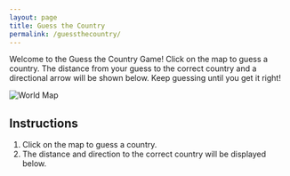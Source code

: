 ```yaml
---
layout: page
title: Guess the Country
permalink: /guessthecountry/
---
```



Welcome to the Guess the Country Game! Click on the map to guess a country. The distance from your guess to the correct country and a directional arrow will be shown below. Keep guessing until you get it right!

![World Map](https://upload.wikimedia.org/wikipedia/commons/thumb/1/1e/World_map_blank_with_countries.svg/1920px-World_map_blank_with_countries.svg.png)

## Instructions

1. Click on the map to guess a country.
2. The distance and direction to the correct country will be displayed below.

<script>
// List of countries with their lat/lon coordinates
const countries = [
    {name: 'United States', lat: 37.0902, lon: -95.7129},
    {name: 'Canada', lat: 56.1304, lon: -106.3468},
    // Add all 195 countries here
];

let correctCountry = countries[Math.floor(Math.random() * countries.length)];

function getDistance(lat1, lon1, lat2, lon2) {
    const R = 6371000; // Radius of the Earth in meters
    const φ1 = lat1 * Math.PI / 180;
    const φ2 = lat2 * Math.PI / 180;
    const Δφ = (lat2 - lat1) * Math.PI / 180;
    const Δλ = (lon2 - lon1) * Math.PI / 180;

    const a = Math.sin(Δφ / 2) * Math.sin(Δφ / 2) +
              Math.cos(φ1) * Math.cos(φ2) *
              Math.sin(Δλ / 2) * Math.sin(Δλ / 2);
    const c = 2 * Math.atan2(Math.sqrt(a), Math.sqrt(1 - a));

    return R * c; // in meters
}

function getDirection(lat1, lon1, lat2, lon2) {
    const dx = lon2 - lon1;
    const dy = lat2 - lat1;
    const angle = Math.atan2(dy, dx) * 180 / Math.PI;
    const compass = ['N', 'NE', 'E', 'SE', 'S', 'SW', 'W', 'NW'];
    return compass[Math.round(((angle % 360) + 360) % 360 / 45) % 8];
}

function guessCountry(lat, lon) {
    const distance = getDistance(lat, lon, correctCountry.lat, correctCountry.lon);
    const direction = getDirection(lat, lon, correctCountry.lat, correctCountry.lon);
    document.getElementById('result').innerHTML = `Distance: ${Math.round(distance)} meters <br> Direction: ${direction}`;
}

document.querySelector('img').addEventListener('click', function(event) {
    const rect = event.target.getBoundingClientRect();
    const x = event.clientX - rect.left;
    const y = event.clientY - rect.top;
    const lat = /* Convert y coordinate to latitude */;
    const lon = /* Convert x coordinate to longitude */;
    guessCountry(lat, lon);
});
</script>

<div id="result"></div>
